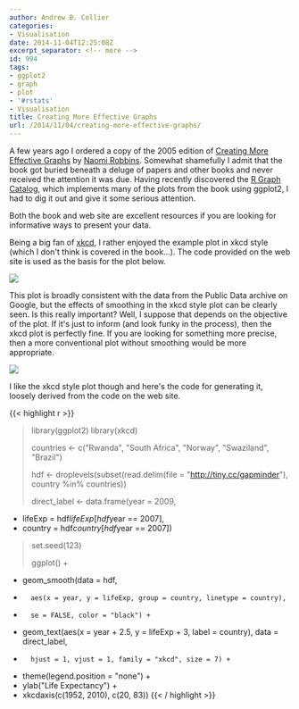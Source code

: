 ```yaml
---
author: Andrew B. Collier
categories:
- Visualisation
date: 2014-11-04T12:25:08Z
excerpt_separator: <!-- more -->
id: 994
tags:
- ggplot2
- graph
- plot
- '#rstats'
- Visualisation
title: Creating More Effective Graphs
url: /2014/11/04/creating-more-effective-graphs/
---
```


A few years ago I ordered a copy of the 2005 edition of [Creating More Effective Graphs](http://www.amazon.com/gp/product/0985911123/) by [Naomi Robbins](http://www.nbr-graphs.com/ "Naomi Robbins"). Somewhat shamefully I admit that the book got buried beneath a deluge of papers and other books and never received the attention it was due. Having recently discovered the [R Graph Catalog](http://www.showmeshiny.com/r-graph-catalog/ "R Graph Catalog"), which implements many of the plots from the book using ggplot2, I had to dig it out and give it some serious attention.

<!--more-->

Both the book and web site are excellent resources if you are looking for informative ways to present your data.

Being a big fan of [xkcd](http://xkcd.com/ "xkcd"), I rather enjoyed the example plot in xkcd style (which I don't think is covered in the book...). The code provided on the web site is used as the basis for the plot below.

<img src="{{ site.baseurl }}/static/img/2014/11/life-expectancy.png">

This plot is broadly consistent with the data from the Public Data archive on Google, but the effects of smoothing in the xkcd style plot can be clearly seen. Is this really important? Well, I suppose that depends on the objective of the plot. If it's just to inform (and look funky in the process), then the xkcd plot is perfectly fine. If you are looking for something more precise, then a more conventional plot without smoothing would be more appropriate.

<img src="{{ site.baseurl }}/static/img/2014/11/life-expectancy-google.png">

I like the xkcd style plot though and here's the code for generating it, loosely derived from the code on the web site.

{{< highlight r >}}
> library(ggplot2)
> library(xkcd)
> 
> countries <- c("Rwanda", "South Africa", "Norway", "Swaziland", "Brazil")
> 
> hdf <- droplevels(subset(read.delim(file = "http://tiny.cc/gapminder"), country %in% countries))
> 
> direct_label <- data.frame(year = 2009,
+ 	lifeExp = hdf$lifeExp[hdf$year == 2007],
+ 	country = hdf$country[hdf$year == 2007])
> 
> set.seed(123)
> 
> ggplot() +
+ 	geom_smooth(data = hdf,
+ 		aes(x = year, y = lifeExp, group = country, linetype = country),
+ 		se = FALSE, color = "black") +
+ 	geom_text(aes(x = year + 2.5, y = lifeExp + 3, label = country), data = direct_label,
+ 		hjust = 1, vjust = 1, family = "xkcd", size = 7) +
+ 	theme(legend.position = "none") +
+ 	ylab("Life Expectancy") +
+ 	xkcdaxis(c(1952, 2010), c(20, 83))
{{< / highlight >}}

